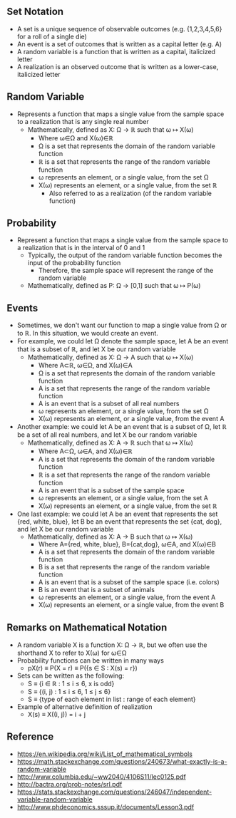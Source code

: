 ## Set Notation
- A set is a unique sequence of observable outcomes (e.g. {1,2,3,4,5,6} for a roll of a single die)
- An event is a set of outcomes that is written as a capital letter (e.g. A)
- A random variable is a function that is written as a capital, italicized letter 
- A realization is an observed outcome that is written as a lower-case, italicized letter

## Random Variable
- Represents a function that maps a single value from the sample space to a realization that is any single real number
	- Mathematically, defined as X: Ω → ℝ such that ω ↦ X(ω)
		- Where ω∈Ω and X(ω)∈ℝ
		- Ω is a set that represents the domain of the random variable function
		- ℝ is a set that represents the range of the random variable function
		- ω represents an element, or a single value, from the set Ω
		- X(ω) represents an element, or a single value, from the set ℝ
			- Also referred to as a realization (of the random variable function)

## Probability
- Represent a function that maps a single value from the sample space to a realization that is in the interval of 0 and 1
	- Typically, the output of the random variable function becomes the input of the probability function
		- Therefore, the sample space will represent the range of the random variable
	- Mathematically, defined as P: Ω → [0,1] such that ω ↦ P(ω)

## Events
- Sometimes, we don't want our function to map a single value from Ω or to ℝ. In this situation, we would create an event.
- For example, we could let Ω denote the sample space, let A be an event that is a subset of ℝ, and let X be our random variable
	- Mathematically, defined as X: Ω → A such that ω ↦ X(ω)
		- Where A⊂ℝ, ω∈Ω, and X(ω)∈A 
		- Ω is a set that represents the domain of the random variable function
		- A is a set that represents the range of the random variable function
		- A is an event that is a subset of all real numbers
		- ω represents an element, or a single value, from the set Ω
		- X(ω) represents an element, or a single value, from the event A
- Another example: we could let A be an event that is a subset of Ω, let ℝ be a set of all real numbers, and let X be our random variable
	- Mathematically, defined as X: A → ℝ such that ω ↦ X(ω)
		- Where A⊂Ω, ω∈A, and X(ω)∈ℝ
		- A is a set that represents the domain of the random variable function
		- ℝ is a set that represents the range of the random variable function
		- A is an event that is a subset of the sample space
		- ω represents an element, or a single value, from the set A
		- X(ω) represents an element, or a single value, from the set ℝ
- One last example: we could let A be an event that represents the set {red, white, blue}, let B be an event that represents the set {cat, dog}, and let X be our random variable
	- Mathematically, defined as X: A → B such that ω ↦ X(ω)
		- Where A={red, white, blue}, B={cat,dog}, ω∈A, and X(ω)∈B
		- A is a set that represents the domain of the random variable function
		- B is a set that represents the range of the random variable function
		- A is an event that is a subset of the sample space (i.e. colors)
		- B is an event that is a subset of animals
		- ω represents an element, or a single value, from the event A
		- X(ω) represents an element, or a single value, from the event B

## Remarks on Mathematical Notation
- A random variable X is a function X: Ω → ℝ, but we often use the shorthand X to refer to X(ω) for ω∈Ω
- Probability functions can be written in many ways
	- pX(r) ≡ P(X = r) ≡ P({s ∈ S : X(s) = r})
- Sets can be written as the following:
	- S ≡ {i ∈ ℝ : 1 ≤ i ≤ 6, x is odd}
	- S ≡ {(i, j) : 1 ≤ i ≤ 6, 1 ≤ j ≤ 6}
	- S ≡ {type of each element in list : range of each element}
- Example of alternative definition of realization
	- X(s) ≡ X((i, j)) = i + j

## Reference
- https://en.wikipedia.org/wiki/List_of_mathematical_symbols
- https://math.stackexchange.com/questions/240673/what-exactly-is-a-random-variable
- http://www.columbia.edu/~ww2040/4106S11/lec0125.pdf
- http://bactra.org/prob-notes/srl.pdf
- https://stats.stackexchange.com/questions/246047/independent-variable-random-variable
- http://www.phdeconomics.sssup.it/documents/Lesson3.pdf
